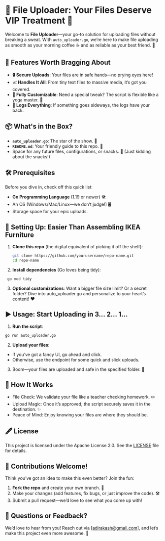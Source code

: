 # 🎈 File Uploader: Your Files Deserve VIP Treatment 🎉

Welcome to **File Uploader**—your go-to solution for uploading files without breaking a sweat. With `auto_uploader.go`, we’re here to make file uploading as smooth as your morning coffee ☕ and as reliable as your best friend. 🐾

## 🌟 Features Worth Bragging About  

- **🔒 Secure Uploads**: Your files are in safe hands—no prying eyes here!  
- **📈 Handles It All**: From tiny text files to massive media, it’s got you covered.  
- **🔧 Fully Customizable**: Need a special tweak? The script is flexible like a yoga master. 🧘  
- **📜 Logs Everything**: If something goes sideways, the logs have your back.  

## 📦 What's in the Box?  

- **`auto_uploader.go`**: The star of the show. 🌟  
- **`README.md`**: Your friendly guide to this repo. 📖  
- Space for any future files, configurations, or snacks. 🍪 (Just kidding about the snacks!)

## 🛠️ Prerequisites  

Before you dive in, check off this quick list:  

- **Go Programming Language** (1.19 or newer) 🛠️  
- An OS (Windows/Mac/Linux—we don’t judge!) 🖥️  
- Storage space for your epic uploads.  

## 🚀 Setting Up: Easier Than Assembling IKEA Furniture  

1. **Clone this repo** (the digital equivalent of picking it off the shelf):  
   ```bash
   git clone https://github.com/yourusername/repo-name.git
   cd repo-name
2. **Install dependencies** (Go loves being tidy):
  ```bash
   go mod tidy
  ```
3. **Optional customizations**: Want a bigger file size limit? Or a secret folder? Dive into auto_uploader.go and personalize to your heart’s content! ❤️
## ▶️ Usage: Start Uploading in 3... 2... 1...

1. **Run the script**:
```bash
go run auto_uploader.go
```
2. **Upload your files**:
- If you’ve got a fancy UI, go ahead and click.
- Otherwise, use the endpoint for some quick and slick uploads.
3. Boom—your files are uploaded and safe in the specified folder. 🎉
## 🤔 How It Works

- File Check: We validate your file like a teacher checking homework. ✏️
- Upload Magic: Once it’s approved, the script securely saves it in the destination. ✨
- Peace of Mind: Enjoy knowing your files are where they should be.
## 🖋️ License

This project is licensed under the Apache License 2.0. See the [LICENSE](https://github.com/adityaamehra/CodeForces-Solution/blob/main/LICENSE) file for details.

## 🙌 Contributions Welcome!

Think you’ve got an idea to make this even better? Join the fun:

1. **Fork the repo** and create your own branch. 🌿
2. Make your changes (add features, fix bugs, or just improve the code). 🛠️
3. Submit a pull request—we’d love to see what you come up with!
## 💌 Questions or Feedback?

We’d love to hear from you! Reach out via [adirakash@gmail.com], and let’s make this project even more awesome. 🎉
